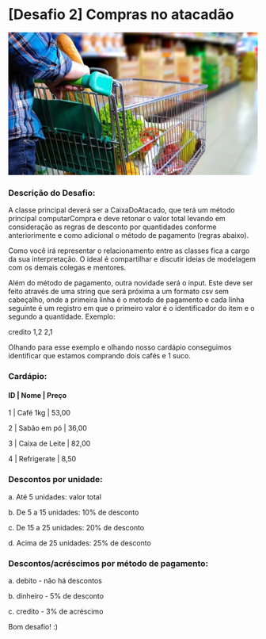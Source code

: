 # [Desafio 2] Compras no atacadão

![img.png](img.png)

### Descrição do Desafio:

A classe principal deverá ser a CaixaDoAtacado, que terá um método principal computarCompra e deve retonar o valor total levando em consideração as regras de desconto por quantidades conforme anteriorimente e como adicional o método de pagamento (regras abaixo).

Como você irá representar o relacionamento entre as classes fica a cargo da sua interpretação. O ideal é compartilhar e discutir ideias de modelagem com os demais colegas e mentores.

Além do método de pagamento, outra novidade será o input. Este deve ser feito através de uma string que será próxima a um formato csv sem cabeçalho, onde a primeira linha é o metodo de pagamento e cada linha seguinte é um registro em que o primeiro valor é o identificador do item e o segundo a quantidade. Exemplo:

credito
1,2
2,1

Olhando para esse exemplo e olhando nosso cardápio conseguimos identificar que estamos comprando dois cafés e 1 suco.

### Cardápio:

#### ID | Nome | Preço

1 | Café 1kg | 53,00

2 | Sabão em pó | 36,00

3 | Caixa de Leite | 82,00

4 | Refrigerate | 8,50



### Descontos por unidade:

a. Até 5 unidades: valor total

b. De 5 a 15 unidades: 10% de desconto

c. De 15 a 25 unidades: 20% de desconto

d. Acima de 25 unidades: 25% de desconto

### Descontos/acréscimos por método de pagamento:

a. debito - não há descontos

b. dinheiro - 5% de desconto

c. credito - 3% de acréscimo

Bom desafio! :)